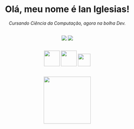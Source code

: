 <div align="center">
  <h1> Olá, meu nome é Ian Iglesias! </h1>
  <em>Cursando Ciência da Computação, agora na bolha Dev.</em><br><br>
  
  <a href="https://www.linkedin.com/in/ian-iglesias/" target="_blank"><img src="https://img.shields.io/badge/-LinkedIn-%230077B5?style=for-the-badge&logo=linkedin&logoColor=white" target="_blank"></a>
  <a href = "mailto:iansants1998@gmail.com"><img src="https://img.shields.io/badge/-Gmail-%23333?style=for-the-badge&logo=gmail&logoColor=white" target="_blank"></a>
  
  
 ##

<div align="center">
  <img height="50vh" src="https://cdn.jsdelivr.net/gh/devicons/devicon/icons/html5/html5-plain-wordmark.svg" />
  <img height="50vh" src="https://cdn.jsdelivr.net/gh/devicons/devicon/icons/css3/css3-plain-wordmark.svg" />
  <img height="40vh" src="https://cdn.jsdelivr.net/gh/devicons/devicon/icons/javascript/javascript-plain.svg" />
</div>

##
  
<div align="center">
  <!-- <img height="150vh" src="https://github.com/ian-iglesias/ian-iglesias/blob/main/assets/html-developer.png" /> -->

  <!-- <img height="150vh" src="https://github.com/ian-iglesias/ian-iglesias/blob/main/assets/css-developer.png" /> -->

  <!-- <img height="150vh" src="https://github.com/ian-iglesias/ian-iglesias/blob/main/assets/linux-fundamentals.png" /> -->

  <img height="150vh" src="https://github.com/ian-iglesias/ian-iglesias/blob/db6ddb0bfac6313b354b9ed116c0c0b22fab0693/assets/potencia-tech-angular-ifood.png" />

  <!-- <img height="150vh" src="https://github.com/ian-iglesias/ian-iglesias/blob/main/assets/fullstack-typescript-developer.png" /> -->
</div>

<!-- <div align="center">
  <img height="150vh" src="https://github.com/ian-iglesias/ian-iglesias/blob/main/assets/linux-do-zero.png" />

  <img height="150vh" src="https://github.com/ian-iglesias/ian-iglesias/blob/b0d5dd4ccbd909a1047a543e60a112889d222714/assets/linux-experience.png" />

</div> -->